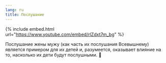 ```yaml
---
lang: ru
title: Послушание
---
```

{% include embed.html url="https://www.youtube.com/embed/rlZdxt7m_bg" %}

Послушание жены мужу (как часть их послушания Всевышнему) является примером для их детей и, разумеется, оказывает влияние на то, насколько их дети будут послушными. 🙏
